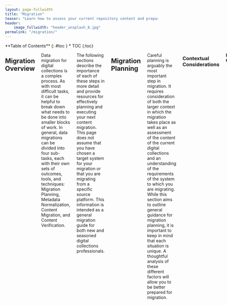 ```yaml
---
layout: page-fullwidth
title: "Migration"
teaser: "Learn how to assess your current repository content and prepare it for a move to another system"
header:
    image_fullwidth: "header_unsplash_8.jpg"
permalink: "/migration/"
---
```

<div class="row">
<div class="medium-4 medium-push-8 columns" markdown="1">
<div class="panel radius" markdown="1">
**Table of Contents**
{: #toc }
*  TOC
{:toc}
</div>
</div>

<div class="medium-8 medium-pull-4 columns" markdown="1">

## Migration Overview

Data migration for digital collections is a complex process. As with most difficult tasks, it can be helpful to break down what needs to be done into smaller blocks of work. In general, data migrations can be divided into four sub-tasks, each with their own sets of outcomes, tools, and techniques: Migration Planning, Metadata Normalization, Content Migration, and Content Verification.

The following sections describe the importance of each of these steps in more detail and provide resources for effectively planning and executing your next content migration. This page does not assume that you have chosen a target system for your migration or that you are migrating from a specific source platform. This information is intended as a general migration guide for both new and seasoned digital collections professionals.

## Migration Planning

Careful planning is arguably the most important step in migration. It requires consideration of both the larger context in which the migration takes place as well as an assessment of the content of the current digital collections and an understanding of the requirements of the system to which you are migrating. While this section aims to outline general guidance for migration planning, it is important to keep in mind that each situation is unique. A thoughtful analysis of these different factors will allow you to be better prepared for migration.

### Contextual Considerations

__Institutional Characteristics__

The broader context in which a migration takes place will shape many of the decisions made. Some points to consider include:
* Type, size, and budget of institution:
    * These indicate the broader goals of the organization and and overall picture of resources that may be available. Additionally, there may be state or city policies that may impact elements of the migration process.
* Digital collections staffing:
    * These will likely be key personnel in a migration. Understanding of the people, expertise, and financial resources available will shape the approach you take to a migration. Some factors to consider include:
      * The overall number of staff supporting digital collection management
      * The number of IT professionals supporting digital collection management
      * The departments of staff supporting digital collection management

__Digital Collection Management__

Other contextual considerations specifically around the management of your digital collections are useful to keep in mind when forming a project team:

* Primary stakeholders for your digital collections
* Intended audience(s) for your digital collections
* Structures, committees, and policies in place related to the administration of digital collections.
    * This may include individuals or groups that create policy, have technical administrative control over the repository, etc.
* What system interactions and dependencies exist around digital collections?
    * For example, the ILS pulls digital collection data from an API, etc.

### Digital Library Analysis

Making a full assessment of your digital library content, including the types of resources included and the condition of your metadata gives you an overall view of the condition of your digital library and reveals the type of pre-work you may need to plan for before migrating.

This analysis is typically most useful when compiled collection by collection, and formatted in such a way to enable visualization of patterns and needs across collections. This exercise also helps identify collections that may be simplest for testing and those that are most challenging.

Overall information that is useful to collect:

* Number of digital collections to be migrated
* Number of digital objects to be migrated
* Total size (TB) of digital objects to be migrated


### Content Analysis

__Data Types__

This is focused on the type and structure of the digital objects in your current system. What type of content is in your digital library? How are your digital objects structured now? Can they be accommodated in the new system? This is one example of some ways you may characterize content:

* Single sided photograph
* Double sided photograph
* Single sided document
* Multi-page document
* Single audio
* Multi-part audio
* Single video
* Multi-part video file
* Hierarchical work
* Multiple file types (e.g. audio/video file with image or PDF)

__File Types__

An inventory of file formats currently in use will help you create a full picture of your collections and will underscore your decisions moving forward. What file types will be produced or migrated for access purposes? Does the target system support those file types? Do you require copies or production of other file types for access or preservation?

* Examples of file types include: JPEG, TIFF, PDF, MP3, MP4 and others.

__File Locations__

As new standards are implemented and staff come and go, file management practices change. A migration provides an opportunity for an inventory of your files. While migration tools may provide you with the option to migrate existing files or derivatives directly from your current digital library to a new system, you may decide to upload files from your local file system. If you plan for the latter, locating these files, organizing them, and moving them to an accessible or centralized location may be a good strategy and should be a consideration when planning your migration.

### Metadata Analysis

To adequately plan and prepare for migration, it is crucial to have a deep understanding of your existing metadata as well as the metadata requirements of the new system. The following areas of focus can provide you with insight to inform migration decisions.

__Metadata Profiles__

What is/are the metadata profile(s) for your current digital collections?
* What schema(s) are used?
    * Examples: Dublin Core, MODS, MARC, EAD, Local metadata schema, etc.
* Is the same schema used across your entire digital library or does it vary by collection?
* What fields are required?
* What data type(s) populate those fields?
    * Examples: Strings, Numbers, URIs
* What controlled vocabularies are used?
    * Examples: Library of Congress Name Authority File (LCNAF), Library of Congress Subject Headings (LCSH), Thesaurus of Geographic Names (TGN), DCMI Type Vocabulary, Local vocabulary, etc.

What is the metadata profile for your new repository? (See examples above)

* What schema(s) are used?
* Is the same schema used across the entire entire digital library or does it vary in some way?
* What fields are required?
* What data type(s) populate those fields?
* What controlled vocabularies are used/suggested?

__Data Quality__

Assessing your current metadata quality will help you make decisions around metadata remediation needs, timing, and strategies. Consulting resources on metadata quality and remediation strategies can help frame your analysis and path forward, but the following areas of focus will give you a broad view of metadata quality in your collections.

* Do you have local metadata input guidelines?
* Have metadata values been entered consistently across your digital collections?
* Does you metadata -  elements and/or values - align with any other standards or best practices?
    * Examples: Describing Archives: A Content Standard (DACS), The Digital Public Library of American Application Profile (DPLA-MAP), etc.
* How do you indicate copyright in your digital collections?
    * What metadata field(s) are used?
    * What values appear in this field? Varying local statements? Standard local statements? Rightsstatements.org values or URIs?

## Normalize Metadata

After analyzing your metadata and possibly establishing a new Metadata Application Profile (see <a href="https://bridge2hyku.github.io/migration/#map-metadata">"Map Metadata"</a> section below), you may learn that you need to do some metadata normalization. For the purposes of this discussion, metadata normalization includes both:

<ol>
  <li><b>Standardization</b>: standardizing inputs and aligning values with your Metadata Application Profile</li>
  <li><b>Enrichment</b>: utilizing/reconciling with new controlled vocabularies to standardize values; adding URIs to metadata</li>
</ol>

There are a variety of reasons that metadata may not be standardized within and across your collections, but in many cases it is desirable to bring metadata values into alignment. You may still have some outliers, but you can institute some normalization across collections.

To help you plan and work through normalization, consider the following:

__Why__

It is important to both understand and communicate to stakeholders the reasons why metadata normalization is necessary. Among migration practitioners, metadata normalization consistently surfaces as a critical component to the migration process. Putting this work into context and identifying its importance to the end goal can help manage expectations and keep folks motivated.

__What__

The first step in normalization is to identify and prioritize metadata issues and enhancements.

_Identification_

Through metadata assessment and analysis, you can identify areas for improvement. Examples of normalization may include:

<ul>
  <li>Standardization of field use throughout collections</li>
    <ul>
      <li>For example, the “Description,” “Title,” or “Type” field is used correctly and consistently throughout and across collections.</li>
    </ul>
  <li>Spelling and grammar corrections</li>
  <li>De-duplication of data</li>
    <ul>
      <li>For example, the “Description,” “Title,” or “Type” field is used correctly and consistently throughout and across collections.</li>
    </ul>
  <li>Alignment with a standard format or vocabulary</li>
    <ul>
      <li>For example: converting date values to <a href="https://www.loc.gov/standards/datetime/edtf.html">EDTF (ISO 8601-2019 Part 2)</a>; implementing <a href="https://rightsstatements.org/en/">RightsStatements.org</a>; using <a href="https://www.loc.gov/standards/iso639-2/php/code_list.php">ISO 639-2</a> or <a href="http://www.lexvo.org/index.html">Lexvo</a> language codes; utilizing/reconciling with a controlled vocabulary such as the <a href="https://viaf.org/">Virtual International Authority File (VIAF)</a>, the <a href="http://www.getty.edu/research/tools/vocabularies/aat/">Art and Architecture Thesaurus (TGN)</a>, <a href="https://www.geonames.org/">Geonames</a>, etc.</li>
    </ul>
</ul>

_Prioritization_

Once issues have been identified, they will need to be prioritized. Prioritization should be done in concert with other stakeholders using the criteria works for your situation. For example, you may focus on normalizations that are the easiest or those that are most impactful. If your migration includes multiple collections, it is also good to prioritize the collections as well.  

__How__

Next, you must determine how you plan to address the issues you have identified and prioritized. The type of issues, the resources - time, personnel, skills - available, and the scale of your collection(s) will help determine what strategies will work best. Broadly, these approaches are manual, programmatic, or a mix of both.

_Manual normalization_

This strategy consists manually correctly metadata field by field, collection by collection, possibly taking advantage of batch export, import, and/or edit functions provided by your digital library system. Manual normalization may not require the advanced technical skills that programmatic work may require, but it is not particularly scalable.

_Programmatic normalization_

This approach utilizes scripts and other automated tools to normalize data. In practice, programmatic normalization is rarely entirely automated. Often, there is a need for manual process initiation and data review. Programmatic normalization requires additional skills and training, but is far more scalable than a manual approach.

__When__

You must also consider when in your migration you should you normalize your data: before the migration; in-transit, or after the migration is complete. There are benefits and drawbacks to each approach.

<table>
  <tr>
    <th>Approach</th>
    <th>Benefits</th>
    <th>Drawbacks</th>
  </tr>
  <tr>
    <td><b>Before Migration</b><p>Normalizing data in the current system</p></td>
    <td>
      <ul>
        <li>The work is done before migration to a new system</li>
        <li>Data going into your system is more normalized</li>
      </ul>
    </td>
    <td>
      <ul>
        <li>Time intensive</li>
        <li>Could extend migration timeline</li>
        <li>Dependent on your current system’s editing/batch process capabilities</li>
      </ul>
    </td>
  </tr>
  <tr>
    <td><b>In transit</b><p>Normalize data after it is exported from the current system, but before it is imported into the new system</p></td>
    <td>
      <ul>
        <li>Data going into your system is more normalized</li>
        <li>May have improved flexibility for normalization than before export</li>
      </ul>
    </td>
    <td>
      <ul>
        <li>Time intensive</li>
        <li>Could extend migration timeline</li>
      </ul>
    </td>
  </tr>
  <tr>
    <td><b>After migration</b><p>Normalize the data in the new system</p></td>
    <td>
      <ul>
        <li>Less time intensive up-front</li>
        <li>Can be done after new system functionality is understood</li>
      </ul>
    </td>
    <td>
      <ul>
        <li>Data going into the new system may be less normalized</li>
        <li>May not be as likely to go back and normalize data. There may be more motivation to do this before migration</li>
      </ul>
    </td>
  </tr>       
</table>

## Migrate Content

Once you’ve normalized your metadata, you have to move it into your new system.  If you are moving onto a hosted platform, this might require another round of metadata changes to accommodate the platform’s framework. The steps here include: identify the platform’s requirements, crosswalk your schema to the new one, export your content, and finally import your content.

### Model Work Types

Your new digital asset management system should have some basic way of housing metadata. In some systems, like CONTENTdm, the metadata profile is based on the collection. In Hyku/Hyrax, metadata is structured around a work type. Hyku currently uses a “generic work”, which is a Dublin Core-based schema that is standard for Hyrax. The two most important pieces of information to gather from your new platform are the schema preference (Dublin Core, MODS, MARC, etc.)  and the fields available.  

A Hyku generic work has 16 fields

<table>
  <tr>
    <th>Field</th>
    <th>Required</th>
    <th>Predicate</th>
    <th>Definition</th>
  </tr>
  <tr>
    <td>Title</td>
    <td>✓</td>
    <td>dct:title</td>
    <td>A name to aid in identifying a resource.</td>
  </tr>
  <tr>
    <td>Creator</td>
    <td>✓</td>
    <td>dce:creator</td>
    <td>The person or group responsible for the resource. Usually this is the author of the content. Personal names should be entered with the last name first, e.g. “Smith, John”.</td>
  </tr>
  <tr>
    <td>Keyword</td>
    <td>✓</td>
    <td>dce:relation</td>
    <td>Words or phrases you select to describe what the resource is about. These are used to search for content.</td>
  </tr>
  <tr>
    <td>Rights statement</td>
    <td>✓</td>
    <td>edm:rights</td>
    <td>Indicates the copyright and reuse status of the resource. While licenses cannot always be asserted, a rights statement can be. See <a href="RightsStatements.org">RightsStatements.org</a> for more information.</td>
  </tr>
  <tr>
    <td>Contributor</td>
    <td> </td>
    <td>dce:contributor</td>
    <td>A person or group you want to recognize for playing a role in the creation of the resource, but not the primary role.</td>
  </tr>
  <tr>
    <td>Description</td>
    <td> </td>
    <td>dce:description</td>
    <td>Free-text notes about the resource. On Hyku's dashboard it is called “Abstract or Summary"</td>
  </tr>
  <tr>
    <td>License</td>
    <td> </td>
    <td>dct:rights</td>
    <td>Licensing and distribution information governing access to the work.</td>
  </tr>
  <tr>
    <td>Publisher</td>
    <td> </td>
    <td>dce:publisher</td>
    <td>The person or group making the resource available.</td>
  </tr>
  <tr>
    <td>Date created</td>
    <td> </td>
    <td>dct:created</td>
    <td>The date on which the resource was created. Strongly recommended to select a particular date encoding (such as EDTF) to guide date formats.</td>
  </tr>
  <tr>
    <td>Subject</td>
    <td> </td>
    <td>dce:subject</td>
    <td>Headings or index terms describing what the resource is about; these need to conform to an existing vocabulary (Keywords should be used for uncontrolled values).</td>
  </tr>
  <tr>
    <td>Language</td>
    <td> </td>
    <td>dce:language</td>
    <td>The language of the resource’s content. Best practice is to select a language representation to follow, such as <a href="http://id.loc.gov/vocabulary/iso639-1.html">ISO 639-1</a> or full names taken from a controlled vocabulary.</td>
  </tr>
  <tr>
    <td>Identifier</td>
    <td> </td>
    <td>dct:identifier</td>
    <td>A unique handle identifying the resource. This does not affect the identifier minted for managing your resource in Hyku.</td>
  </tr>
  <tr>
    <td>Location</td>
    <td> </td>
    <td>foaf:basedNear</td>
    <td>A place name related to the resource, such as its site of publication, or the city, state, or country the work contents are about. Best practice is to select, if possible, one definition (such as ‘place of origin of the work’) for this field across objects in a collection or collections in your repository.</td>
  </tr>
  <tr>
    <td>Related URL</td>
    <td> </td>
    <td>rdfs:seeAlso</td>
    <td>A link to a website or other specific content (audio, video, PDF document) related to the resource.</td>
  </tr>
  <tr>
    <td>Source</td>
    <td> </td>
    <td>dct:source</td>
    <td>An identifier for a related resource from which the described resource is derived, in whole or in part.</td>
  </tr>
  <tr>
    <td>Resource Type</td>
    <td> </td>
    <td>dct:type</td>
    <td>Pre-defined categories in Hyku to describe the type of content being uploaded. More than one type may be selected.</td>
  </tr>
</table>

For more information regarding these Fields, including expected values and examples, please visit the <a href="https://docs.google.com/document/d/1RXRT08236E98RTKASX-bL60qLoBeZgYXFUSD4XBOIaE/edit">_Hyku Metadata Documentation (DRAFT)_</a> and <a href="https://gist.github.com/cmh2166/723bebaee52d9ba4eb68eebc9044843b">_Hyrax Metadata Technical Documentation_</a>.

### Map Metadata

Once you know your target system’s metadata schema, you will need to map your current schema to it.  <a href="https://www.getty.edu/publications/intrometadata/metadata-matters/#fn:2">The Getty Institute</a> “refer[s] to _mapping_ as the intellectual activity of comparing and analyzing two metadata schemas, and to _crosswalks_ as the visual product of mapping.”

Many of these crosswalks have become standardized and are available from the Library of Congress. Here are some examples:  

<ul><li><a href="http://www.loc.gov/marc/dccross.html">Dublin Core to MARC</a></li>
    <li><a href="http://www.loc.gov/standards/mods/dcsimple-mods.html">Dublin Core to MODS</a></li>
    <li><a href="http://www.loc.gov/marc/marc2dc.html">MARC to Dublin Core</a></li>
    <li><a href="https://www.loc.gov/standards/mods/mods-mapping.html">MARC to MODS</a></li></ul>

Crosswalking is not always as simple as changing the field name, as laid out in the white paper <a href="https://groups.niso.org/publications/white_papers/crosswalk/">"Issues in Crosswalking Content Metadata Standards"</a> (1998)  by St. Pierre and LaPlant. Some common issues are:

<ul><li><strong>One-to-Many:</strong> When an element in your current schema has separate elements in your target system.  Example: if your current system only uses "date", it’s possible to enter a schema that has multiple date fields.</li>
    <li><strong>No clear binary:</strong> When an existing element has no clear equivalent in the new system. This occurs often when the granularity of your system is higher than that of the target. Typically this will result in a broader list of entries within the keywords or description fields. When confronting this challenge, you will often lose specificity or may choose to omit fields from your existing metadata altogether.</li>
    <li><strong>Structural differences:</strong> Some schemas (EAD, etc) allow for hierarchical metadata, while others (MARC, etc) are flat. </li></ul>

There are no easy ways around the issues above, and your institution’s decisions on these should come from internal knowledge and context. CONTENTdm and Hyku both use Dublin Core, so the crosswalking required is at the field-level and will require mapping decisions that could be unique to your CONTENTdm instance or even your individual collections.  The Bridge2Hyku toolkit includes CDM-Bridge which comes preloaded with Hyku’s standard target metadata to get you a head start on determining your mapping and easily exporting your metadata through it.  



### Source Repository Export

If you’ve already pulled your metadata out of your current system, you’ve likely stumbled upon the way to get your files out too. Many repositories have some file export functionality within their admin interface,  explore what your current repository is capable before doing your wholesale export. If your repository does not have any export functionality, this is a portion of your migration that will likely require IT or consortial support.

### Target Repository Import

_add content here..._

## Content Verification

Once you have migrated your content to a new system, it is a good idea to make sure that it has transferred over intact. There are many approaches to this ranging from no review (Bad idea!) to reviewing each individual item. Possible approaches between these two extremes include: 

### Spot check: 

A spot check entails the review of a limited number of random items. This can be done on different scales. You could systematically perform a spot check of several items from each collection migrated or you could spot check random items across the entire repository.

### Metadata review: 

If your new system supports metadata export functionality, you could use this to assess the content in the new repository. This review could be done in conjunction with a spot check of items in the new repository.

What should you be checking for?

### Data Integrity

Did the metadata transfer over properly? Are the values in the appropriate fields? Does the metadata match the particular item

### Data Presentation

Is the file present? Does it load properly? Were thumbnails supposed to be created? Is faceted browsing working correctly? 

## Migration Resources

### Deciding to Make The Leap

- <a href="http://www.dlib.org/dlib/september15/stein/09stein.html">Taking Control: Identifying Motivations for Migrating Library Digital Asset Management Systems</a><br>_Ayla Stein and Santi Thompson (October 2015)_

- <a href="http://hdl.handle.net/10657/1575">Hitting the Road towards a Greater Digital Destination: Evaluating and Testing DAMS at the University of Houston Libraries</a><br>_Annie Wu, Santi Thompson, Rachel Vacek, Sean Watkins, and Andrew Weidner (June 2016)_

- <a href="https://www.slideshare.net/DuraSpace/32818-open-source-repository-upgrades-top-advice-from-practitioners-webinar-recording">Open Source Repository Upgrades: Top Advice from Practitioners</a><br>_Duraspace (March 2018)_

- <a href="https://journal.code4lib.org/articles/8327">Breaking Up With CONTENTdm: Why and How One Institution Took the Leap to Open Source</a><br>_Heather Gilbert and Tyler Mobley (April 2013)_

- <a href="https://www.bepress.com/webinar/evaluating-planning-completing-successful-migration-case-study/">Evaluating, Planning, and Completing a Successful Migration: A Case Study</a><br>_Elizabeth Chance (2018)_

- <a href="https://journal.code4lib.org/articles/13581">Are we still working on this? A meta-retrospective of a digital repository migration in the form of a classic Greek Tragedy (in extreme violation of Aristotelian Unity of Time)</a><br>_Steve Van Tuyl, Josh Gum, Margaret Mellinger, Gregorio Luis Ramirez, Brandon Straley, Ryan Wick, Hui Zhang (August 2018)_

### Metadata Migration Resources

- <a href="http://dcpapers.dublincore.org/pubs/article/view/3861">Collaborative Metadata Application Profile Development for DAMS Migration</a><br>_Anne Washington and Andrew Weidner (2017)_

- <a href="http://dcpapers.dublincore.org/pubs/article/view/3773">Metadata Quality Control for Content Migration: The Metadata Migration Project at the University of Houston</a><br>_Andrew Weidner and Annie Wu (2015)_

- <a href="http://dcevents.dublincore.org/IntConf/dc-2014/paper/view/218">Automated Enhancement of Controlled Vocabularies: Upgrading Legacy Metadata in CONTENTdm</a><br>_Andrew Weidner, Annie Wu, and Santi Thompson (2014)_

- <a href="https://www.getty.edu/publications/intrometadata/">Getty Institute's Introduction to Metadata 3rd Edition</a><br>_Edited by Murtha Baca (2016)_

{% include _improve_content.html %}

</div>
</div>
